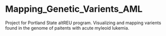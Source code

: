# Mapping_Genetic_Varients_AML
Project for Portland State altREU program. Visualizing and mapping varients found in the genome of paitents with acute myleoid lukemia.
